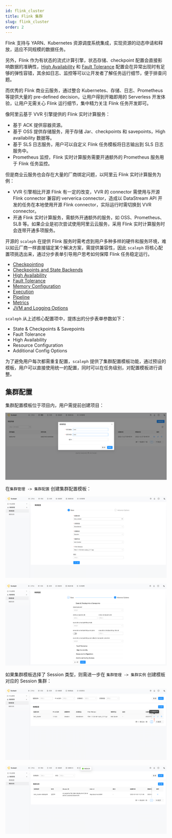 ```yaml
---
id: flink_cluster
title: Flink 集群
slug: flink_cluster
order: 2
---
```


Flink 支持与 YARN、Kubernetes 资源调度系统集成，实现资源的动态申请和释放，适应不同规模的数据任务。

另外，Flink 作为有状态的流式计算引擎，状态存储、checkpoint 配置会直接影响数据的准确性，[High Availability](https://nightlies.apache.org/flink/flink-docs-release-1.15/docs/deployment/config/#high-availability) 和 [Fault Tolerance](https://nightlies.apache.org/flink/flink-docs-release-1.15/docs/deployment/config/#fault-tolerance) 配置会在异常出现时有足够的弹性容错，其余如日志、监控等可以让开发者了解任务运行细节，便于排查问题。

而优秀的 Flink 商业云服务，通过整合 Kubernetes、存储、日志、Prometheus 等提供大量的 pre-defined decision，让用户得到开箱即用的 Serverless 开发体验，让用户无需关心 Flink 运行细节，集中精力关注 Flink 任务开发即可。

像阿里云基于 VVR 引擎提供的 Flink 实时计算服务：

- 基于 ACK 提供容器资源。
- 基于 OSS 提供存储服务，用于存储 Jar、checkpoints 和 savepoints，High availability 数据等。
- 基于 SLS 日志服务，用户可以自定义 Flink 任务模板将日志输出到 SLS 日志服务中。
- Prometheus 监控，Flink 实时计算服务需要开通额外的 Prometheus 服务用于 Flink 任务监控。

但是商业云服务也会存在大量的厂商绑定问题，以阿里云 Flink 实时计算服务为例：

- VVR 引擎相比开源 Flink 有一定的改变，VVR 的 connector 需使用与开源 Flink connector 兼容的 ververica connector，造成以 DataStream API 开发的任务在本地使用开源 Flink connector，实际运行时需切换到 VVR connector。
- 开通 Flink 实时计算服务，需额外开通额外的服务，如 OSS、Prometheus、SLB 等。如果企业是初次尝试使用阿里云云服务，采用 Flink 实时计算服务时会连带开通多项服务。

开源的 `scaleph` 在提供 Flink 服务时需考虑到用户多种多样的硬件和服务环境，难以如云厂商一样直接锚定某个解决方案，需提供兼容性，因此 `scaleph` 将核心配置项挑选出来，通过分步表单引导用户思考如何保障 Flink 任务稳定运行。

- [Checkpointing](https://nightlies.apache.org/flink/flink-docs-release-1.15/docs/deployment/config/#checkpointing)
- [Checkpoints and State Backends](https://nightlies.apache.org/flink/flink-docs-release-1.15/docs/deployment/config/#checkpoints-and-state-backends)
- [High Availability](https://nightlies.apache.org/flink/flink-docs-release-1.15/docs/deployment/config/#high-availability)
- [Fault Tolerance](https://nightlies.apache.org/flink/flink-docs-release-1.15/docs/deployment/config/#fault-tolerance)
- [Memory Configuration](https://nightlies.apache.org/flink/flink-docs-release-1.15/docs/deployment/config/#memory-configuration)
- [Execution](https://nightlies.apache.org/flink/flink-docs-release-1.15/docs/deployment/config/#execution)
- [Pipeline](https://nightlies.apache.org/flink/flink-docs-release-1.15/docs/deployment/config/#pipeline)
- [Metrics](https://nightlies.apache.org/flink/flink-docs-release-1.15/docs/deployment/config/#metrics)
- [JVM and Logging Options](https://nightlies.apache.org/flink/flink-docs-release-1.15/docs/deployment/config/#jvm-and-logging-options)

`scaleph` 从上述核心配置项中，提炼出的分步表单参数如下：

- State & Checkpoints & Savepoints
- Fault Tolerance
- High Availability
- Resource Configuration
- Additional Config Options

为了避免用户每次都需重复配置，`scaleph` 提供了集群配置模板功能，通过预设的模板，用户可以直接使用统一的配置，同时可以在任务级别，对配置模板进行调整。

## 集群配置

集群配置模板位于项目内，用户需提前创建项目：

![create_project](../../../site/images/guide/quick-start/cluster/create_project.png)

在`集群管理 -> 集群配置` 创建集群配置模板：

![cluster_config_01](../../../site/images/guide/quick-start/cluster/cluster_config_01.png)

![cluster_config_02](../../../site/images/guide/quick-start/cluster/cluster_config_02.png)

如果集群模板选择了 Session 类型，则需进一步在 `集群管理 -> 集群实例` 创建模板对应的 Session 集群：

![cluster_instance_01](../../../site/images/guide/quick-start/cluster/cluster_instance_01.png)

![cluster_instance_02](../../../site/images/guide/quick-start/cluster/cluster_instance_02.png)
